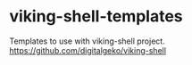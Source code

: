 viking-shell-templates
======================
Templates to use with viking-shell project.
https://github.com/digitalgeko/viking-shell
